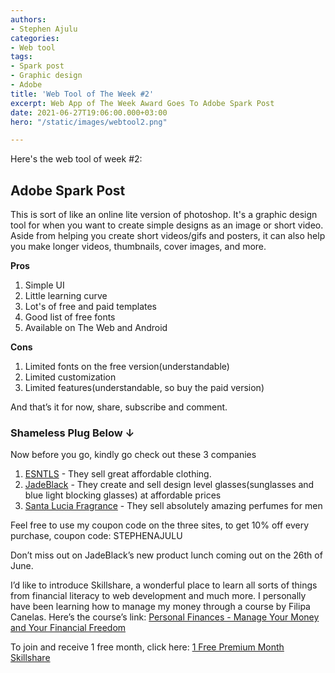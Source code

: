 ```yaml
---
authors:
- Stephen Ajulu
categories:
- Web tool
tags:
- Spark post
- Graphic design
- Adobe
title: 'Web Tool of The Week #2'
excerpt: Web App of The Week Award Goes To Adobe Spark Post
date: 2021-06-27T19:06:00.000+03:00
hero: "/static/images/webtool2.png"

---
```

Here's the web tool of week #2:

## Adobe Spark Post

This is sort of like an online lite version of photoshop. It's a graphic design tool for when you want to create simple designs as an image or short video. Aside from helping you create short videos/gifs and posters, it can also help you make longer videos, thumbnails, cover images, and more.

**Pros**

1. Simple UI
2. Little learning curve
3. Lot's of free and paid templates
4. Good list of free fonts
5. Available on The Web and Android

**Cons**

1.  Limited fonts on the free version(understandable)
2. Limited customization
3. Limited features(understandable, so buy the paid version)

And that’s it for now, share, subscribe and comment.

### **Shameless Plug Below ↓**

Now before you go, kindly go check out these 3 companies

1. [ESNTLS](https://www.esntls.co/?ref=kuzqn53jomp-) - They sell great affordable clothing.
2. [JadeBlack](https://www.jadeblack.co/?ref=kuzqn53jomp-) - They create and sell design level glasses(sunglasses and blue light blocking glasses) at affordable prices
3. [Santa Lucia Fragrance](https://santaluciafragrance.com/?ref=kuzqn53jomp-) - They sell absolutely amazing perfumes for men

Feel free to use my coupon code on the three sites, to get 10% off every purchase, coupon code: STEPHENAJULU

Don’t miss out on JadeBlack’s new product lunch coming out on the 26th of June.

I’d like to introduce Skillshare, a wonderful place to learn all sorts of things from financial literacy to web development and much more. I personally have been learning how to manage my money through a course by Filipa Canelas. Here’s the course’s link: [Personal Finances - Manage Your Money and Your Financial Freedom](https://www.skillshare.com/classes/Personal-Finances-%E2%80%94-Manage-your-Money-and-your-Financial-Freedom/1240823317/projects?via=search-layout-grid)

To join and receive 1 free month, click here: [1 Free Premium Month Skillshare](https://skl.sh/3wxbE9O)